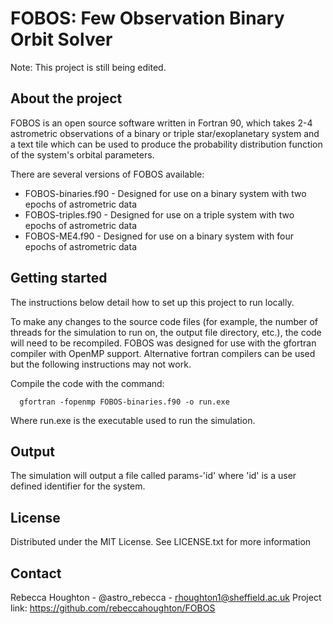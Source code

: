 # FOBOS: Few Observation Binary Orbit Solver

Note: This project is still being edited.

## About the project

FOBOS is an open source software written in Fortran 90, which takes 2-4 astrometric observations of a binary or triple star/exoplanetary system and a text tile which can be used to produce the probability distribution function of the system's orbital parameters. 

There are several versions of FOBOS available:
* FOBOS-binaries.f90 - Designed for use on a binary system with two epochs of astrometric data
* FOBOS-triples.f90 - Designed for use on a triple system with two epochs of astrometric data
* FOBOS-ME4.f90 - Designed for use on a binary system with four epochs of astrometric data

## Getting started

The instructions below detail how to set up this project to run locally. 

To make any changes to the source code files (for example, the number of threads for the simulation to run on, the output file directory, etc.), the code will need to be recompiled. FOBOS was designed for use with the gfortran compiler with OpenMP support. Alternative fortran compilers can be used but the following instructions may not work. 

Compile the code with the command:
~~~
  gfortran -fopenmp FOBOS-binaries.f90 -o run.exe
~~~
Where run.exe is the executable used to run the simulation. 

## Output

The simulation will output a file called params-'id' where 'id' is a user defined identifier for the system. 

## License

Distributed under the MIT License. See LICENSE.txt for more information

## Contact

Rebecca Houghton - @astro_rebecca - rhoughton1@sheffield.ac.uk
Project link: https://github.com/rebeccahoughton/FOBOS
